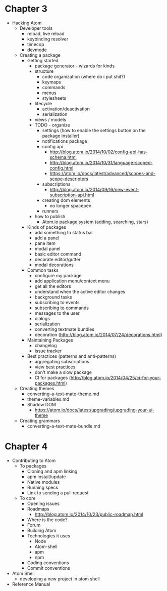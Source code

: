 # Chapter 3

* Hacking Atom
  * Developer tools
    - reload, live reload
    - keybinding resolver
    - timecop
    - devmode
  * Creating a package
    * Getting started
      * package generator - wizards for kinds
      * structure
        * code organization (where do i put shit?)
        * keymaps
        * commands
        * menus
        * stylesheets
      * lifecycle
        * activation/deactivation
        * serialization
      * views / models
      * TODO - organize
        * settings (how to enable the settings button on the package installer)
        * notifications package
        * config api
          - http://blog.atom.io/2014/10/02/config-api-has-schema.html
          - http://blog.atom.io/2014/10/31/language-scoped-config.html
          - https://atom.io/docs/latest/advanced/scopes-and-scope-descriptors
        * subscriptions
          - http://blog.atom.io/2014/09/16/new-event-subscription-api.html
        * creating dom elements
          - no longer spacepen
        * runners
      * how to publish
        * Atom.io package system (adding, searching, stars)
    * Kinds of packages
      * add something to status bar
      * add a panel
      * pane item
      * modal panel
      * basic editor command
      * decorate editor/gutter
      * modal decorations
    * Common tasks
      * configure my package
      * add application menu/context menu
      * get all the editors
      * understand when the active editor changes
      * background tasks
      * subscribing to events
      * subscribing to commands
      * messages to the user
      * dialogs
      * serialization
      * converting textmate bundles
      * decoration (http://blog.atom.io/2014/07/24/decorations.html)
    * Maintaining Packages
      * changelog
      * issue tracker
    * Best practices (patterns and anti-patterns)
      * aggregating subscriptions
      * view best practices
      * don't make a slow package
      * CI for packages (http://blog.atom.io/2014/04/25/ci-for-your-packages.html)
  * Creating themes
    * converting-a-text-mate-theme.md
    * theme-variables.md
    * Shadow DOM
      - https://atom.io/docs/latest/upgrading/upgrading-your-ui-theme
  * Creating grammars
    * converting-a-text-mate-bundle.md

# Chapter 4

* Contributing to Atom
  * To packages
    * Cloning and apm linking
    * apm install/update
    * Native modules
    * Running specs
    * Link to sending a pull request
  * To core
    * Opening issues
    * Roadmaps
      - http://blog.atom.io/2014/10/23/public-roadmap.html
    * Where is the code?
    * Forum
    * Building Atom
    * Technologies it uses
      * Node
      * Atom-shell
      * apm
      * npm
    * Coding conventions
    * Commit conventions
* Atom Shell
  * developing a new project in atom shell
* Reference Manual
